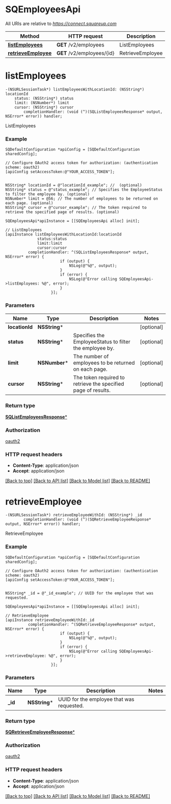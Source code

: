 # SQEmployeesApi

All URIs are relative to *https://connect.squareup.com*

Method | HTTP request | Description
------------- | ------------- | -------------
[**listEmployees**](SQEmployeesApi.md#listemployees) | **GET** /v2/employees | ListEmployees
[**retrieveEmployee**](SQEmployeesApi.md#retrieveemployee) | **GET** /v2/employees/{id} | RetrieveEmployee


# **listEmployees**
```objc
-(NSURLSessionTask*) listEmployeesWithLocationId: (NSString*) locationId
    status: (NSString*) status
    limit: (NSNumber*) limit
    cursor: (NSString*) cursor
        completionHandler: (void (^)(SQListEmployeesResponse* output, NSError* error)) handler;
```

ListEmployees



### Example 
```objc
SQDefaultConfiguration *apiConfig = [SQDefaultConfiguration sharedConfig];

// Configure OAuth2 access token for authorization: (authentication scheme: oauth2)
[apiConfig setAccessToken:@"YOUR_ACCESS_TOKEN"];


NSString* locationId = @"locationId_example"; //  (optional)
NSString* status = @"status_example"; // Specifies the EmployeeStatus to filter the employee by. (optional)
NSNumber* limit = @56; // The number of employees to be returned on each page. (optional)
NSString* cursor = @"cursor_example"; // The token required to retrieve the specified page of results. (optional)

SQEmployeesApi*apiInstance = [[SQEmployeesApi alloc] init];

// ListEmployees
[apiInstance listEmployeesWithLocationId:locationId
              status:status
              limit:limit
              cursor:cursor
          completionHandler: ^(SQListEmployeesResponse* output, NSError* error) {
                        if (output) {
                            NSLog(@"%@", output);
                        }
                        if (error) {
                            NSLog(@"Error calling SQEmployeesApi->listEmployees: %@", error);
                        }
                    }];
```

### Parameters

Name | Type | Description  | Notes
------------- | ------------- | ------------- | -------------
 **locationId** | **NSString***|  | [optional] 
 **status** | **NSString***| Specifies the EmployeeStatus to filter the employee by. | [optional] 
 **limit** | **NSNumber***| The number of employees to be returned on each page. | [optional] 
 **cursor** | **NSString***| The token required to retrieve the specified page of results. | [optional] 

### Return type

[**SQListEmployeesResponse***](SQListEmployeesResponse.md)

### Authorization

[oauth2](../README.md#oauth2)

### HTTP request headers

 - **Content-Type**: application/json
 - **Accept**: application/json

[[Back to top]](#) [[Back to API list]](../README.md#documentation-for-api-endpoints) [[Back to Model list]](../README.md#documentation-for-models) [[Back to README]](../README.md)

# **retrieveEmployee**
```objc
-(NSURLSessionTask*) retrieveEmployeeWithId: (NSString*) _id
        completionHandler: (void (^)(SQRetrieveEmployeeResponse* output, NSError* error)) handler;
```

RetrieveEmployee



### Example 
```objc
SQDefaultConfiguration *apiConfig = [SQDefaultConfiguration sharedConfig];

// Configure OAuth2 access token for authorization: (authentication scheme: oauth2)
[apiConfig setAccessToken:@"YOUR_ACCESS_TOKEN"];


NSString* _id = @"_id_example"; // UUID for the employee that was requested.

SQEmployeesApi*apiInstance = [[SQEmployeesApi alloc] init];

// RetrieveEmployee
[apiInstance retrieveEmployeeWithId:_id
          completionHandler: ^(SQRetrieveEmployeeResponse* output, NSError* error) {
                        if (output) {
                            NSLog(@"%@", output);
                        }
                        if (error) {
                            NSLog(@"Error calling SQEmployeesApi->retrieveEmployee: %@", error);
                        }
                    }];
```

### Parameters

Name | Type | Description  | Notes
------------- | ------------- | ------------- | -------------
 **_id** | **NSString***| UUID for the employee that was requested. | 

### Return type

[**SQRetrieveEmployeeResponse***](SQRetrieveEmployeeResponse.md)

### Authorization

[oauth2](../README.md#oauth2)

### HTTP request headers

 - **Content-Type**: application/json
 - **Accept**: application/json

[[Back to top]](#) [[Back to API list]](../README.md#documentation-for-api-endpoints) [[Back to Model list]](../README.md#documentation-for-models) [[Back to README]](../README.md)

